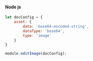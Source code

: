 <CodeBlock slots="heading, code" repeat="1" languages=" js" />

#### Node js

```js
let docConfig = {
    asset: {
        data: 'base64-encoded-string',
        dataType: 'base64',
        type: 'image'
    }
}

module.editImage(docConfig);
```
